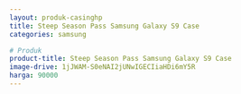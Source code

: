 ```yaml
---
layout: produk-casinghp
title: Steep Season Pass Samsung Galaxy S9 Case
categories: samsung

# Produk
product-title: Steep Season Pass Samsung Galaxy S9 Case
image-drive: 1jJWAM-S0eNAI2jUNwIGECIiaHDi6mY5R
harga: 90000
---
```

